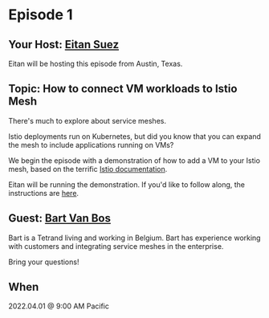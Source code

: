 # Episode 1

## Your Host: [Eitan Suez](https://www.linkedin.com/in/eitan-suez-2336b26/)

Eitan will be hosting this episode from Austin, Texas.

## Topic:  How to connect VM workloads to Istio Mesh

There's much to explore about service meshes.

Istio deployments run on Kubernetes, but did you know that you can expand the mesh to include applications running on VMs?

We begin the episode with a demonstration of how to add a VM to your Istio mesh, based on the terrific [Istio documentation](https://istio.io/latest/docs/setup/install/virtual-machine/).

Eitan will be running the demonstration.  If you'd like to follow along, the instructions are [here](demo/index.md).

## Guest: [Bart Van Bos](https://www.linkedin.com/in/bartvanbos/)

Bart is a Tetrand living and working in Belgium.  Bart has experience working with customers and integrating service meshes in the enterprise.

Bring your questions!


## When

2022.04.01 @ 9:00 AM Pacific

